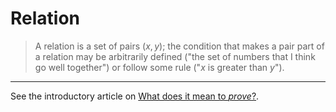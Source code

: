 # Relation
> A relation is a set of pairs $(x,y)$; the condition that makes a pair part of a relation may be arbitrarily defined ("the set of numbers that I think go well together") or follow some rule ("$x$ is greater than $y$").
---

See the introductory article on [What does it mean to *prove*?](../intro_to_zk/what_is_proving.md).